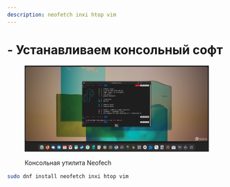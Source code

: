 ```yaml
---
description: neofetch inxi htop vim
---
```


# - Устанавливаем консольный софт

<figure><img src="../../../.gitbook/assets/Снимок экрана от 2022-10-29 09-36-17.png" alt=""><figcaption><p>Консольная утилита Neofech</p></figcaption></figure>

```bash
sudo dnf install neofetch inxi htop vim
```
